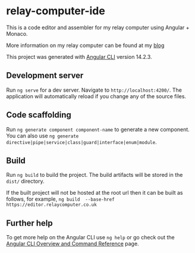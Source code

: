 # relay-computer-ide

This is a code editor and assembler for my relay computer using Angular + Monaco.

More information on my relay computer can be found at my [blog](https://relaycomputer.co.uk)

This project was generated with [Angular CLI](https://github.com/angular/angular-cli) version 14.2.3.

## Development server

Run `ng serve` for a dev server. Navigate to `http://localhost:4200/`. The application will automatically reload if you change any of the source files.

## Code scaffolding

Run `ng generate component component-name` to generate a new component. You can also use `ng generate directive|pipe|service|class|guard|interface|enum|module`.

## Build

Run `ng build` to build the project. The build artifacts will be stored in the `dist/` directory.

If the built project will not be hosted at the root url then it can be built as follows, for example, `ng build  --base-href https://editor.relaycomputer.co.uk`

## Further help

To get more help on the Angular CLI use `ng help` or go check out the [Angular CLI Overview and Command Reference](https://angular.io/cli) page.
